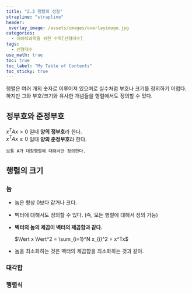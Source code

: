 ```yaml
---
title: "2.3 행렬의 성질"
strapline: "strapline"
header:
 overlay_image: /assets/images/overlayimage.jpg
categories: 
  - 데이터과학을 위한 수학[선형대수]
tags:
  - 선형대수
use_math: true
toc: true
toc_label: "My Table of Contents" 
toc_sticky: true
---
```

행렬은 여러 개의 숫자로 이루어져 있으며로 실수처럼 부호나 크기를 정의하기 어렵다.  
하지만 그와 부호/크기와 유사한 개념들을 행렬에서도 정의할 수 있다.

## 정부호와 준정부호
$x^T A x > 0$ 일때 **양의 정부호**라 한다.  
$x^T A x \geq 0$ 일때 **양의 준정부호**라 한다.

    보통 A가 대칭행렬에 대해서만 정의한다.

## 행렬의 크기 
### 놈
* 놈은 항상 0보다 같거나 크다.
* 벡터에 대해서도 정의할 수 있다. (즉, 모든 행렬에 대해서 정의 가능)
* **벡터의 놈의 제곱이 벡터의 제곱합과 같다.**

    $\Vert x \Vert^2 = \sum_{i=1}^N x_{i}^2 = x^Tx$

* 놈을 최소화하는 것은 벡터의 제곱합을 최소화하는 것과 같아.

### 대각합
### 행렬식
